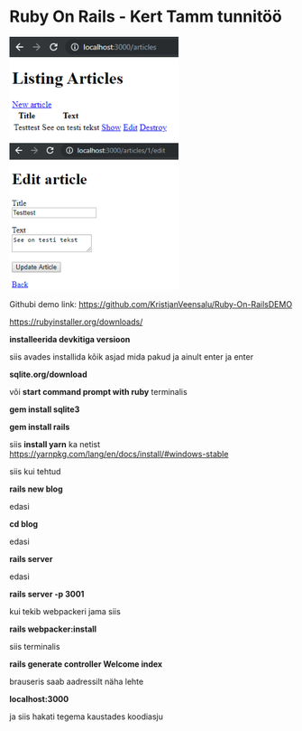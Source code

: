 # Ruby On Rails - Kert Tamm tunnitöö

<img src="naide.png" width="300" title="projektipilt1"><img src="naide2.png" width="300" title="projektipilt2">

Githubi demo link: https://github.com/KristjanVeensalu/Ruby-On-RailsDEMO

https://rubyinstaller.org/downloads/

**installeerida devkitiga versioon**

siis avades installida kõik asjad mida pakud ja ainult enter ja enter

**sqlite.org/download**

või **start command prompt with ruby** terminalis

**gem install sqlite3**

**gem install rails**

siis **install yarn** ka netist
https://yarnpkg.com/lang/en/docs/install/#windows-stable

siis kui tehtud

**rails new blog**

edasi

**cd blog**

edasi

**rails server**

edasi

**rails server -p 3001**

kui tekib webpackeri jama siis

**rails webpacker:install**

siis terminalis

**rails generate controller Welcome index**

brauseris saab aadressilt näha lehte

**localhost:3000**

ja siis hakati tegema kaustades koodiasju
